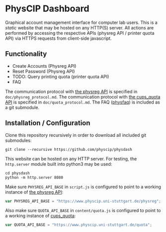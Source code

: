# PhysCIP Dashboard
Graphical account management interface for computer lab users. This is a *static* website that may be hosted on any HTTP(S) server. All actions are performed by accessing the respective APIs (physreg API / printer quota API) via HTTPS requests from client-side javascript.

## Functionality
* Create Accounts (Physreg API)
* Reset Password (Physreg API)
* TODO: Query printing quota (printer quota API)
* FAQ

The communication protocol with [the physreg API](https://github.com/physcip/physreg) is specified in `doc/physreg_protocol.md`.
The communication protocol with [the cups_quota API](https://github.com/physcip/cups_quota) is specified in `doc/quota_protocol.md`.
The FAQ ([physfaq](https://github.com/physcip/physfaq)) is included as a git submodule.

## Installation / Configuration
Clone this repository recursively in order to download all included git submodules:
```
git clone --recursive https://github.com/physcip/physdash
```

This website can be hosted on any HTTP server. For testing, the `http.server` module built into python3 may be used:
```
cd physdash
python -m http.server 8080
```

Make sure `PHYSREG_API_BASE` in `script.js` is configured to point to a working instance of [the physreg API](https://github.com/physcip/physreg):
```JavaScript
var PHYSREG_API_BASE = "https://www.physcip.uni-stuttgart.de/physreg";
```

Also make sure `QUOTA_API_BASE` in `content/quota.js` is configured to point to a working instance of [cups_quota](https://github.com/physcip/cups_quota):
```JavaScript
var QUOTA_API_BASE = "https://www.physcip.uni-stuttgart.de/quota";
```
